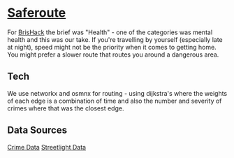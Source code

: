 # [Saferoute](https://saferoute.murraygrov.es)
For [BrisHack](https://brishack.io) the brief was "Health" - one of the categories was mental health and this was our take. If you're travelling by yourself (especially late at night), speed might not be the priority when it comes to getting home.
You might prefer a slower route that routes you around a dangerous area.

## Tech
We use networkx and osmnx for routing - using dijkstra's where the weights of each edge is a combination of time and also the number and severity of crimes where that was the closest edge.

## Data Sources
[Crime Data](https://opendata.bristol.gov.uk/datasets/bcc::street-crime-incidents/about)
[Streetlight Data](https://opendata.bristol.gov.uk/datasets/bcc::streetlights/about)
